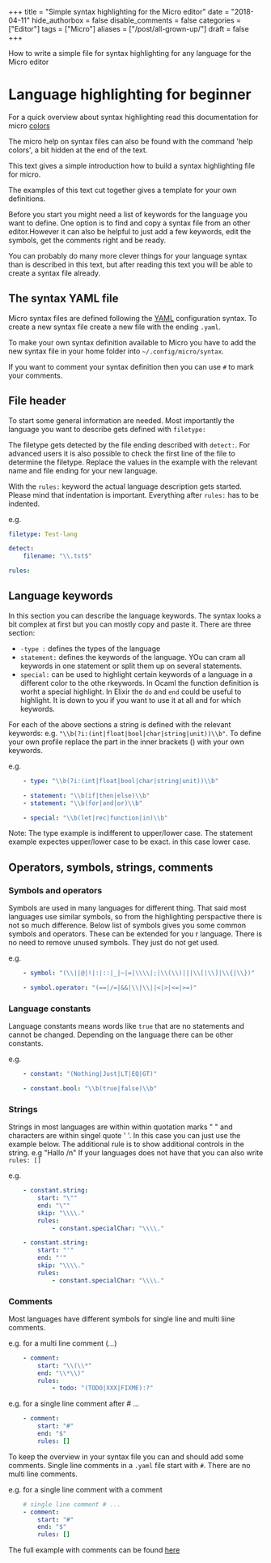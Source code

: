 +++
title = "Simple syntax highlighting for the Micro editor"
date = "2018-04-11"
hide_authorbox = false
disable_comments = false
categories = ["Editor"]
tags = ["Micro"]
aliases = ["/post/all-grown-up/"]
draft = false
+++

How to write a simple file for syntax highlighting for any language for the Micro editor

<!--more-->

# Language highlighting for beginner

For a quick overview about syntax highlighting read this documentation for micro  [colors](https://github.com/zyedidia/micro/blob/master/runtime/help/colors.md)

The micro help on syntax files can also be found with the command 'help colors', a bit hidden at the end of the text.

This text gives a simple introduction how to build a syntax highlighting file for micro.

The examples of this text cut together gives a template for your own definitions.

Before you start you might need a list of keywords for the language you want to define. One option is to find and copy a syntax file from an other editor.However it can also be helpful to just add a few keywords, edit the symbols, get the comments right and be ready.

You can probably do many more clever things for your language syntax than is described in this text, but after reading this text you will be able to create a syntax file already.

## The syntax YAML file

Micro syntax files are defined following the [YAML](https://en.wikipedia.org/wiki/YAML) configuration syntax. To create a new syntax file create a new file with the ending `.yaml`.

To make your own syntax definition available to Micro you have to add the new syntax file in your home folder into  `~/.config/micro/syntax`.

If you want to comment your syntax definition then you can use `#` to mark your comments.

## File header
To start some general information are needed. Most importantly the language you want to describe gets defined with `filetype:`

The filetype gets detected by the file ending described with `detect:`. For advanced users it is also possible to check the first line of the file to determine the filetype. Replace the  values in the example with the relevant name and file ending for your new language.

With the `rules:` keyword the actual language description gets started. Please mind that indentation is important. Everything after `rules:` has to be indented.

e.g.
``` Yaml
filetype: Test-lang

detect:
    filename: "\\.tst$"

rules:
```

## Language keywords
In this section you can describe the language keywords. The syntax looks a bit complex at first but you can mostly copy and paste it. There are three section:
- `-type :` defines the types of the language
- `statement:` defines the keywords of the language. YOu can cram all keywords in one statement or split them up on several statements.
- `special:` can be used to highlight certain keywords of a language in a different color to the othe rkeywords. In Ocaml the function definition is worht a special highlight. In Elixir the `do` and `end` could be useful to highlight. It is down to you if you want to use it at all and for which keywords.

For each of the above sections a string is defined with the relevant keywords:
e.g. `"\\b(?i:(int|float|bool|char|string|unit))\\b"`. To define your own profile replace the part in the inner brackets () with your own keywords.

e.g.
``` Yaml
    - type: "\\b(?i:(int|float|bool|char|string|unit))\\b"

    - statement: "\\b(if|then|else)\\b"
    - statement: "\\b(for|and|or)\\b"

    - special: "\\b(let|rec|function|in)\\b"
```

Note: The type example is indifferent to upper/lower case. The statement example expectes upper/lower case to be exact. in this case lower case.

## Operators, symbols, strings, comments


### Symbols and operators
Symbols are used in many languages for different thing. That said most languages use similar symbols, so from the highlighting perspactive there is not so much difference. Below list of symbols gives you some common symbols and operators. These can be extended for you r language. There is no need to remove unused symbols. They just do not get used.

e.g.
``` Yaml
    - symbol: "(\\||@|!|:|::|_|~|=|\\\\|;|\\(\\)|||\\[|\\]|\\{|\\})"

    - symbol.operator: "(==|/=|&&|\\|\\||<|>|<=|>=)"
```

### Language constants
Language constants means words like `true` that are no statements and cannot be changed. Depending on the language there can be other constants.

e.g.
``` Yaml
    - constant: "(Nothing|Just|LT|EQ|GT)"

    - constant.bool: "\\b(true|false)\\b"
```

### Strings

Strings in most languages are within within quotation marks " " and characters are within singel quote ' '. In this case you can just use the example below. The additional rule is to show additional controls in the string. e.g "Hallo /n" If your languages does not have that you can also write `rules: []`

e.g.
``` Yaml
    - constant.string:
        start: "\""
        end: "\""
        skip: "\\\\."
        rules:
            - constant.specialChar: "\\\\."

    - constant.string:
        start: "'"
        end: "'"
        skip: "\\\\."
        rules:
            - constant.specialChar: "\\\\."
```

### Comments
Most languages have different symbols for single line and multi liine comments.

e.g. for a multi line comment (*...*)
``` Yaml
    - comment:
        start: "\\(\\*"
        end: "\\*\\)"
        rules:
            - todo: "(TODO|XXX|FIXME):?"
```

e.g. for a single line comment after # ...
``` Yaml
    - comment:
        start: "#"
        end: "$"
        rules: []
```

To keep the overview in your syntax file you can and should add some comments. Single line comments in a `.yaml` file start with `#`. There are no multi line comments.

e.g. for a single line comment with a comment
``` Yaml
    # single line comment # ...
    - comment:
        start: "#"
        end: "$"
        rules: []
```


The full example with comments can be found [here](https://github.com/MarcusE1W/hello-world/blob/master/test-syntax.yaml)
